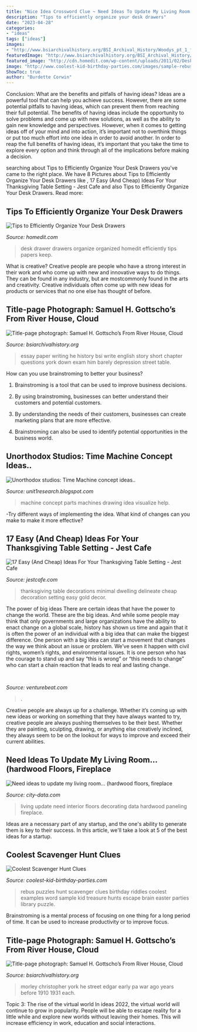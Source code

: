 ```yaml
---
title: "Nice Idea Crossword Clue ~ Need Ideas To Update My Living Room... (hardwood Floors, Fireplace"
description: "Tips to efficiently organize your desk drawers"
date: "2023-04-28"
categories:
- "ideas"
tags: ["ideas"]
images:
- "http://www.bsiarchivalhistory.org/BSI_Archival_History/Woodys_pt_1_files/droppedImage_12.png"
featuredImage: "http://www.bsiarchivalhistory.org/BSI_Archival_History/Woodys_pt_1_files/droppedImage_12.png"
featured_image: "http://cdn.homedit.com/wp-content/uploads/2011/02/Desk-Drawer-organization2.jpg"
image: "http://www.coolest-kid-birthday-parties.com/images/sample-rebus-puzzles.jpg"
ShowToc: true
author: "Burdette Corwin"
---
```



Conclusion: What are the benefits and pitfalls of having ideas?
Ideas are a powerful tool that can help you achieve success. However, there are some potential pitfalls to having ideas, which can prevent them from reaching their full potential. The benefits of having ideas include the opportunity to solve problems and come up with new solutions, as well as the ability to gain new knowledge and perspectives. However, when it comes to getting ideas off of your mind and into action, it’s important not to overthink things or put too much effort into one idea in order to avoid another. In order to reap the full benefits of having ideas, it’s important that you take the time to explore every option and think through all of the implications before making a decision.

	

		
searching about Tips to Efficiently Organize Your Desk Drawers you've came to the right place. We have 8 Pictures about Tips to Efficiently Organize Your Desk Drawers like , 17 Easy (And Cheap) Ideas For Your Thanksgiving Table Setting - Jest Cafe and also Tips to Efficiently Organize Your Desk Drawers. Read more:
		
    
## Tips To Efficiently Organize Your Desk Drawers

<img loading=lazy src="http://cdn.homedit.com/wp-content/uploads/2011/02/Desk-Drawer-organization2.jpg" onerror="this.onerror=null;this.src='https://tse3.mm.bing.net/th?id=OIP.jupXORWSW5an05j8isGSqAHaE7&amp;pid=15.1';" alt="Tips to Efficiently Organize Your Desk Drawers">

_Source: homedit.com_

>desk drawer drawers organize organized homedit efficiently tips papers keep. 

	

What is creative?
Creative people are people who have a strong interest in their work and who come up with new and innovative ways to do things. They can be found in any industry, but are mostcommonly found in the arts and creativity. Creative individuals often come up with new ideas for products or services that no one else has thought of before.

    
## Title-page Photograph: Samuel H. Gottscho’s From River House, Cloud

<img loading=lazy src="http://www.bsiarchivalhistory.org/BSI_Archival_History/Woodys_pt_1_files/droppedImage_12.png" onerror="this.onerror=null;this.src='https://tse4.mm.bing.net/th?id=OIP.zEna_Z3XFP4YMO1nd7NVSwHaIQ&amp;pid=15.1';" alt="Title-page photograph: Samuel H. Gottscho’s From River House, Cloud">

_Source: bsiarchivalhistory.org_

>essay paper writing he history bsi write english story short chapter questions york down exam him barely depression street table. 

	

How can you use brainstroming to better your business?
1. Brainstroming is a tool that can be used to improve business decisions.
2. By using brainstroming, businesses can better understand their customers and potential customers.

3. By understanding the needs of their customers, businesses can create marketing plans that are more effective.

4. Brainstroming can also be used to identify potential opportunities in the business world.

    
## Unorthodox Studios: Time Machine Concept Ideas..

<img loading=lazy src="http://1.bp.blogspot.com/-L3X0coomAhU/TVXD7BKB6hI/AAAAAAAABU4/t9T-ywagDLk/s1600/crop.jpg" onerror="this.onerror=null;this.src='https://tse2.mm.bing.net/th?id=OIP.xb0vBLmypDEmJYsKo5yYgwHaE6&amp;pid=15.1';" alt="Unorthodox studios: Time Machine concept ideas..">

_Source: unit1research.blogspot.com_

>machine concept parts machines drawing idea visualize help. 

	

-Try different ways of implementing the idea. What kind of changes can you make to make it more effective? 

    
## 17 Easy (And Cheap) Ideas For Your Thanksgiving Table Setting - Jest Cafe

<img loading=lazy src="https://jestcafe.com/wp-content/uploads/2016/11/15-Thanksgiving-Table-Decor-9.jpg" onerror="this.onerror=null;this.src='https://tse2.mm.bing.net/th?id=OIP.Bt7H6hIpGmi1M5eFdcbUCwHaLJ&amp;pid=15.1';" alt="17 Easy (And Cheap) Ideas For Your Thanksgiving Table Setting - Jest Cafe">

_Source: jestcafe.com_

>thanksgiving table decorations minimal dwelling delineate cheap decoration setting easy gold decor. 

	

The power of big ideas
There are certain ideas that have the power to change the world. These are the big ideas. And while some people may think that only governments and large organizations have the ability to enact change on a global scale, history has shown us time and again that it is often the power of an individual with a big idea that can make the biggest difference.
One person with a big idea can start a movement that changes the way we think about an issue or problem. We’ve seen it happen with civil rights, women’s rights, and environmental issues. It is one person who has the courage to stand up and say “this is wrong” or “this needs to change” who can start a chain reaction that leads to real and lasting change.

    
## 

<img loading=lazy src="https://venturebeat.com/wp-content/uploads/2018/10/TilePro_inBlackandWhite.jpg?w=800" onerror="this.onerror=null;this.src='https://tse3.mm.bing.net/th?id=OIP.zbnXkDgY9zF2df3rGkwEfwHaE7&amp;pid=15.1';" alt="">

_Source: venturebeat.com_

>. 

	

Creative people are always up for a challenge. Whether it’s coming up with new ideas or working on something that they have always wanted to try, creative people are always pushing themselves to be their best. Whether they are painting, sculpting, drawing, or anything else creatively inclined, they always seem to be on the lookout for ways to improve and exceed their current abilities.

    
## Need Ideas To Update My Living Room... (hardwood Floors, Fireplace

<img loading=lazy src="http://www.city-data.com/forum/attachments/home-interior-design-decorating/51228d1255878465-need-ideas-update-my-living-room-living-room.jpg" onerror="this.onerror=null;this.src='https://tse2.mm.bing.net/th?id=OIP.KVg-_39GpKW_ERQbnnfSTAHaEe&amp;pid=15.1';" alt="Need ideas to update my living room... (hardwood floors, fireplace">

_Source: city-data.com_

>living update need interior floors decorating data hardwood paneling fireplace. 

	

Ideas are a necessary part of any startup, and the one's ability to generate them is key to their success. In this article, we'll take a look at 5 of the best ideas for a startup.

    
## Coolest Scavenger Hunt Clues

<img loading=lazy src="http://www.coolest-kid-birthday-parties.com/images/sample-rebus-puzzles.jpg" onerror="this.onerror=null;this.src='https://tse2.mm.bing.net/th?id=OIP.2TFnQBtNlxkr1dRS_e-CwgAAAA&amp;pid=15.1';" alt="Coolest Scavenger Hunt Clues">

_Source: coolest-kid-birthday-parties.com_

>rebus puzzles hunt scavenger clues birthday riddles coolest examples word sample kid treasure hunts escape brain easter parties library puzzle. 

	

Brainstroming is a mental process of focusing on one thing for a long period of time. It can be used to increase productivity or to improve focus.

    
## Title-page Photograph: Samuel H. Gottscho’s From River House, Cloud

<img loading=lazy src="https://www.bsiarchivalhistory.org/BSI_Archival_History/Woodys_pt_1_files/droppedImage_8.jpg" onerror="this.onerror=null;this.src='https://tse2.mm.bing.net/th?id=OIP.dCxLWmfwbVOuk-_TxnH5awAAAA&amp;pid=15.1';" alt="Title-page photograph: Samuel H. Gottscho’s From River House, Cloud">

_Source: bsiarchivalhistory.org_

>morley christopher york he street edgar early pa war ago years before 1910 1931 each. 

	

Topic 3: The rise of the virtual world
In ideas 2022, the virtual world will continue to grow in popularity. People will be able to escape reality for a little while and explore new worlds without leaving their homes. This will increase efficiency in work, education and social interactions.

